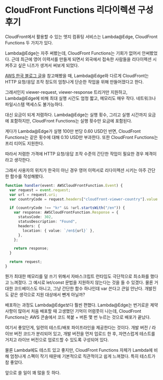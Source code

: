 # CloudFront Functions 리다이렉션 구성 후기

CloudFront에서 활용할 수 있는 엣지 컴퓨팅 서비스는 Lambda@Edge, CloudFront Functions 두 가지가 있다.

Lambda@Edge는 자주 써봤는데, CloudFront Functions는 기회가 없어서 안써봤었다. 근데 최근에 영어 이력서를 만들게 되면서 외국에서 접속한 사람들을 리다이렉션 시켜주고 싶은 니즈가 생겨서 써보게 되었다.

[AWS 한국 블로그 글](https://aws.amazon.com/ko/blogs/korea/introducing-cloudfront-functions-run-your-code-at-the-edge-with-low-latency-at-any-scale/)을 참고해봤을 때, Lambda@Edge와 다르게 CloudFront는 HTTP 요청/응답 조작 정도의 엄청나게 단순한 작업을 위해 만들어졌다고 한다.

그래서인지 viewer-request, viewer-response 트리거만 지원하고, Lambda@Edge에 비해 최대 실행 시간도 엄청 짧고, 메모리도 매우 작다. 네트워크나 파일시스템 액세스도 불가능하다.

대신 요금이 되게 저렴하다. Lambda@Edge는 실행 횟수, 그리고 실행 시간까지 요금에 포함하지만, CloudFront Functions는 실행 횟수만 요금에 포함된다.

게다가 Lambda@Edge가 실행 100만 번당 0.60 USD인 반면, CloudFront Functions는 같은 횟수에 대해 0.10 USD만 부과한다. 또한 CloudFront Functions는 프리 티어도 지원한다.

따라서 저렴한 가격에 HTTP 요청/응답 조작 수준의 간단한 작업이 필요한 경우 제격이라고 생각한다.

그래서 사용자의 위치가 한국이 아닌 경우 영어 이력서로 리다이렉션 시키는 아주 간단한 함수를 작성해봤다.

```typescript
function handler(event: AWSCloudFrontFunction.Event) {
  var request = event.request;
  var url = request.uri;
  var countryCode = request.headers["cloudfront-viewer-country"].value.toLowerCase();

  if (countryCode !== "kr" && !url.startsWith("/en")) {
    var response: AWSCloudFrontFunction.Response = {
      statusCode: 302,
      statusDescription: "Found",
      headers: {
        location: { value: `/en${url}` },
      },
    };

    return response;
  }

  return request;
}
```

뭔가 최대한 메모리를 덜 쓰기 위해서 자바스크립트 런타임도 극단적으로 최소화를 했다고 느껴졌다. 그 예시로 let/const 문법을 지원하지 않는다는 것을 들 수 있겠다. 물론 거대한 코드베이스도 아니고, 그냥 간단한 함수 하나인데 var 쓴다고 큰일 안난다. 개발진도 같은 생각으로 지원 대상에서 뺀게 아닐까?

배포하는 과정도 Lambda@Edge보다 훨씬 편했다. Lambda@Edge는 번거로운 제약사항이 많아서 처음 배포할 때 고생했던 기억이 어렴풋이 나는데, CloudFront Functions는 AWS 콘솔에서 코드 복붙 + 버튼 몇 번 누르는 것으로 배포가 끝났다.

여기서 좋았던게, 일련의 테스트/배포 파이프라인을 제공한다는 것이다. 개발 버전 / 라이브 버전 코드가 분리되어 있고, 개발 버전을 먼저 업로드 한 후, 자연스럽게 테스트를 거치고 라이브 버전으로 업로드할 수 있도록 구성되어 있다.

물론 Lambda에도 테스트 있고 좋지만, CloudFront Functions 자체가 Lambda에 비해 엄청나게 스펙이 작기 때문에 기본적으로 직관적이고 쉽게 느껴졌다. 특히 테스트가 참 좋았다.

앞으로 쓸 일이 꽤 많을 듯 하다.
